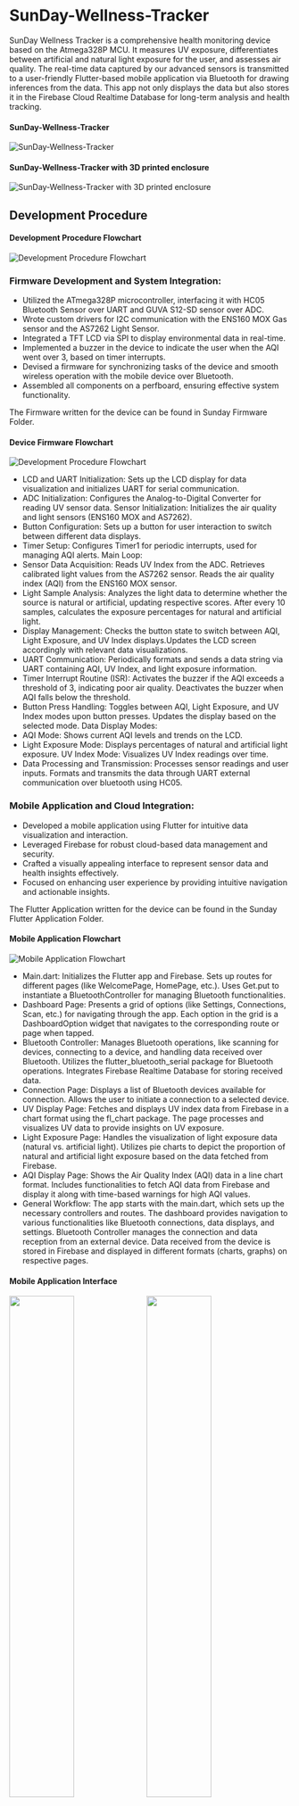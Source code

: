 # SunDay-Wellness-Tracker

SunDay Wellness Tracker is a comprehensive health monitoring device based on the Atmega328P MCU. It measures UV exposure, differentiates between artificial and natural light exposure for the user, and assesses air quality. The real-time data captured by our advanced sensors is transmitted to a user-friendly Flutter-based mobile application via Bluetooth for drawing inferences from the data. This app not only displays the data but also stores it in the Firebase Cloud Realtime Database for long-term analysis and health tracking.

#### SunDay-Wellness-Tracker
![SunDay-Wellness-Tracker](I/image2.png)

#### SunDay-Wellness-Tracker with 3D printed enclosure
![ SunDay-Wellness-Tracker with 3D printed enclosure](images/image3.png)

## Development Procedure

#### Development Procedure Flowchart
![Development Procedure Flowchart](images/image1.png)

### Firmware Development and System Integration:
- Utilized the ATmega328P microcontroller, interfacing it with HC05 Bluetooth Sensor over UART and GUVA S12-SD sensor over ADC.
- Wrote custom drivers for I2C communication with the ENS160 MOX Gas sensor and the AS7262 Light Sensor.
- Integrated a TFT LCD via SPI to display environmental data in real-time.
- Implemented a buzzer in the device to indicate the user when the AQI went over 3, based on timer interrupts.
- Devised a firmware for synchronizing tasks of the device and smooth wireless operation with the mobile device over Bluetooth.
- Assembled all components on a perfboard, ensuring effective system functionality.

The Firmware written for the device can be found in Sunday Firmware Folder.

#### Device Firmware Flowchart
![Development Procedure Flowchart](images/image9.png)

- LCD and UART Initialization: Sets up the LCD display for data visualization and initializes UART for serial communication.
- ADC Initialization: Configures the Analog-to-Digital Converter for reading UV sensor data. Sensor Initialization: Initializes the air quality and light sensors (ENS160 MOX and AS7262).
- Button Configuration: Sets up a button for user interaction to switch between different data displays.
- Timer Setup: Configures Timer1 for periodic interrupts, used for managing AQI alerts. Main Loop:
- Sensor Data Acquisition:
Reads UV Index from the ADC.
Retrieves calibrated light values from the AS7262 sensor. Reads the air quality index (AQI) from the ENS160 MOX sensor.
- Light Sample Analysis: Analyzes the light data to determine whether the source is natural or artificial, updating respective scores.
After every 10 samples, calculates the exposure percentages for natural and artificial light.
- Display Management: Checks the button state to switch between AQI, Light Exposure, and UV Index displays.Updates the LCD screen accordingly with relevant data visualizations.
- UART Communication: Periodically formats and sends a data string via UART containing AQI, UV Index, and light exposure information.
- Timer Interrupt Routine (ISR): Activates the buzzer if the AQI exceeds a threshold of 3, indicating poor air quality. Deactivates the buzzer when AQI falls below the threshold.
- Button Press Handling: Toggles between AQI, Light Exposure, and UV Index modes upon button presses. Updates the display based on the selected mode. Data Display Modes:
- AQI Mode: Shows current AQI levels and trends on the LCD.
- Light Exposure Mode: Displays percentages of natural and artificial light exposure. UV Index Mode: Visualizes UV Index readings over time.
- Data Processing and Transmission: Processes sensor readings and user inputs. Formats and transmits the data through UART external communication over bluetooth using HC05.

### Mobile Application and Cloud Integration:
- Developed a mobile application using Flutter for intuitive data visualization and interaction.
- Leveraged Firebase for robust cloud-based data management and security.
- Crafted a visually appealing interface to represent sensor data and health insights effectively.
- Focused on enhancing user experience by providing intuitive navigation and actionable insights.

The  Flutter Application written for the device can be found in the Sunday Flutter Application Folder.
#### Mobile Application Flowchart
![Mobile Application Flowchart](images/image10.png)
- Main.dart:
Initializes the Flutter app and Firebase. Sets up routes for different pages (like WelcomePage, HomePage, etc.). Uses Get.put to instantiate a BluetoothController for managing Bluetooth functionalities.
- Dashboard Page:
Presents a grid of options (like Settings, Connections, Scan, etc.) for navigating through the app. Each option in the grid is a DashboardOption widget that navigates to the corresponding route or page when tapped.
- Bluetooth Controller:
Manages Bluetooth operations, like scanning for devices, connecting to a device, and handling data received over Bluetooth. Utilizes the flutter_bluetooth_serial package for Bluetooth operations. Integrates Firebase Realtime Database for storing received data.
- Connection Page:
Displays a list of Bluetooth devices available for connection. Allows the user to initiate a connection to a selected device.
- UV Display Page:
Fetches and displays UV index data from Firebase in a chart format using the fl_chart package. The page processes and visualizes UV data to provide insights on UV exposure.
- Light Exposure Page:
Handles the visualization of light exposure data (natural vs. artificial light). Utilizes pie charts to depict the proportion of natural and artificial light exposure based on the data fetched from Firebase.
- AQI Display Page:
Shows the Air Quality Index (AQI) data in a line chart format. Includes functionalities to fetch AQI data from Firebase and display it along with time-based warnings for high AQI values.
- General Workflow:
The app starts with the main.dart, which sets up the necessary controllers and routes. The dashboard provides navigation to various functionalities like Bluetooth connections, data displays, and settings. Bluetooth Controller manages the connection and data reception from an external device. Data received from the device is stored in Firebase and displayed in different formats (charts, graphs) on respective pages.

#### Mobile Application Interface

<p float="left">
  <img src="images/image8.png" width="48%" />
  <img src="images/image4.png" width="48%" /> 
</p>

<p float="left">
  <img src="images/image5.png" width="48%" />
  <img src="images/image6.png" width="48%" /> 
</p>

#### Firebase Cloud Data Real-time Database
![Firebase Cloud Data Real-time Database](images/image7.png)


## Conclusion

The SunDay Wellness Tracker represents a significant leap in personal health monitoring, merging advanced sensor technology with user-centric software solutions. By harnessing the power of the Atmega328P MCU and integrating it seamlessly with a Flutter-based mobile application, the project sets a new standard in environmental health awareness. The real-time monitoring and analysis of UV exposure, light sources, and air quality, presented through an intuitive and interactive interface, empowers users with actionable insights into their daily wellness routines. This project not only serves as a benchmark in wearable health technology but also opens avenues for future enhancements in personalized healthcare and wellness tracking.
